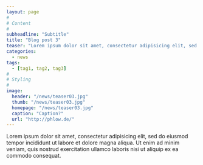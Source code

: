 ```yaml
---
layout: page
#
# Content
#
subheadline: "Subtitle"
title: "Blog post 3"
teaser: "Lorem ipsum dolor sit amet, consectetur adipisicing elit, sed do eiusmod tempor incididunt ut labore et dolore magna aliqua. Ut enim ad minim veniam, quis nostrud exercitation ullamco laboris nisi ut aliquip ex ea commodo consequat."
categories:
  - news
tags:
  - [tag1, tag2, tag3]
#
# Styling
#
image:
  header: "/news/teaser03.jpg"
  thumb: "/news/teaser03.jpg"
  homepage: "/news/teaser03.jpg"
  caption: "Caption?"
  url: "http://phlow.de/"
---
```


Lorem ipsum dolor sit amet, consectetur adipisicing elit, sed do eiusmod tempor incididunt ut labore et dolore magna aliqua. Ut enim ad minim veniam, quis nostrud exercitation ullamco laboris nisi ut aliquip ex ea commodo consequat.